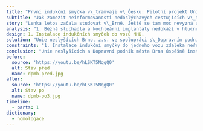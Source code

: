 ```yaml
---
title: "První indukční smyčka v\_tramvaji v\_Česku: Pilotní projekt Unie neslyšících a DPMB"
subtitle: "Jak zamezit neinformovanosti nedoslýchavých cestujících v\_tramvajích MHD Brno?"
story: "Lenka letos začala studovat v\_Brně. Ještě se tam moc nevyzná a neví, kde leží jaké zastávky. Jelikož je nedoslýchavá, nemá kvůli okolnímu hluku šanci rozpoznat hlášení v\_MHD. Když je v\_tramvaji velký hluk, raději své sluchadlo vypíná, protože je nad rámec zařízení, aby rozpoznalo hluk, mluvené slovo a\_reprodukované hlášení. Nedávno jí vůz nezastavil na zastávce na znamení, jelikož neslyšela hlášení a\_nestihla dát řidiči signál, že potřebuje vystoupit. V\_nočním rozjezdu přejela o zastávku dál, jelikož byla venku tma a nepoznala, že její zastávka už byla. Minulý týden jela zpracovávat protokol za kamarádem do Líšně. Jelikož jí tam jel přímý trolejbus 25, sedla si a cestou četla poznámky z\_hodiny. Až když trolejbus zastavil na konečné, zmateně vystoupila a zjistila, že je v\_Husovicích. Kvůli tomu, že neslyšela hlášení o změně konečné stanice, přijela za kamarádem o půl hodiny pozdě."
analysis: "1. Běžná sluchadla a kochleární implantáty nedokáží v hlučném prostředí zesilovat reprodukovaný zvuk, což v dopravních prostředcích staví neslyšící osoby do „informační hluchoty“.\n2. Na světelné tabule nemusí být vždy vidět a zejména přeslechnutí hlášení o výlukách či mimořádných událostech může způsobit značnou dezorientaci nedoslýchavých.\n3. Nedoslýchaví se sluchadly či kochleárním implantátem mohou využívat indukční smyčky. Indukční smyčka v\_tramvaji či jiném dopravním prostředku dokáže vysílat do sluchadla pouze hlášení, takže nedoslýchaví cestující slyší kvalitně."
design: 1. Instalace indukčních smyček do vozů MHD.
solution: "Unie neslyšících Brno, z.s. ve spolupráci s\_Dopravním podnikem města Brna vytvořila projekt v\_rámci kterého byla do vozu Vario LF2 instalována indukční smyčka. Ta umožňuje nedoslýchavým slyšet hlášení MHD skrze zachycení indukčního signálu sluchadlem/kochleárním implantátem. Projekt byl podpořen Magistrátem města Brna částkou 26\_000\_Kč. Aby mohla být pilotáž provedena, bylo nutné získat povolení o instalaci zařízení od drážního úřadu, což se povedlo v\_září 2018 a již v\_první polovině listopadu došlo ke spuštění provozu, který do konce ledna 2019 probíhal jako pilotní. Informace o\_instalované smyčce jsou u všech dveří do vozu. Tato brněnská tramvaj je prvním vozem MHD s\_indukční smyčkou v\_ČR."
constraints: "1. Instalace indukční smyčky do jednoho vozu zdaleka neřeší problém. Umožňuje ale nedoslýchavým cestujícím technologii vyzkoušet. Zároveň se jedná o důležitý první krok pro plošné zavedení.\n2. Pro instalaci indukčních smyček do všech brněnských tramvají by bylo nutné provést homologaci vozidel, tj. získat povolení drážního úřadu pro užívání vozidel s\_indukční smyčkou. \n3. Homologace vozidel je byrokraticky náročná a bylo by zapotřebí finanční pokrytí pracovní síly, která by se hromadné instalaci indukčních smyček věnovala."
conclusion: "Unie neslyšících a Dopravní podnik města Brna úspěšně instalovali indukční smyčku v\_tramvaji. \n\nPro zavedení indukčních smyček plošně do ostatních tramvají je nutné získat finanční prostředky a\_projít dalšími byrokratickými procesy.\n\nDíky činnosti PSpBB byla jednodušší komunikace mezi Unií neslyšících a DPMB. Zároveň PSpBB podpořil návrh na dotaci a zlepšil šance na její získání."
before:
  source: 'https://youtu.be/hLSKT5NqgQ0'
  alt: Stav před
  name: dpmb-pred.jpg
after:
  source: 'https://youtu.be/hLSKT5NqgQ0'
  alt: Stav po
  name: dpmb-po3.jpg
timeline:
  - parts: 1
dictionary:
  - homologace
---
```

